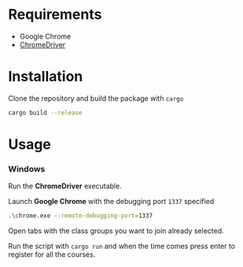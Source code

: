 # Requirements
- Google Chrome
- [ChromeDriver](https://chromedriver.chromium.org/downloads)

# Installation
Clone the repository and build the package with `cargo`
```bash
cargo build --release
```

# Usage
### Windows
Run the **ChromeDriver** executable.

Launch **Google Chrome** with the debugging port `1337` specified

```bash
.\chrome.exe --remote-debugging-port=1337
```
Open tabs with the class groups you want to join already selected.

Run the script with `cargo run` and when the time comes press enter to register for all the courses.